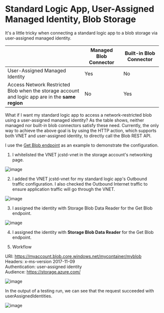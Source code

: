 # Standard Logic App, User-Assigned Managed Identity, Blob Storage

It's a little tricky when connecting a standard logic app to a blob storage via user-assigned managed identity.

|                                                                                                  | Managed Blob Connector | Built-in Blob Connector |
|--------------------------------------------------------------------------------------------------|------------------------|-------------------------|
| User-Assigned Managed Identity                                                                   | Yes                    | No                      |
| Access Network Restricted Blob when the storage account and logic app are in the **same region** | No                     | Yes                     |


What if I want my standard logic app to access a network-restricted blob using a user-assigned managed identity? As the table shows, neither managed nor built-in blob connectors satisfy these need. Currently, the only way to achieve the above goal is by using the HTTP action, which supports both VNET and user-assigned identity, to directly call the Blob REST API. 

I use the [Get Blob endpoint](https://learn.microsoft.com/en-us/rest/api/storageservices/get-blob?tabs=microsoft-entra-id) as an example to demonstrate the configuration.

1. I whitelisted the VNET jcstd-vnet in the storage account's networking page.

![image](https://github.com/user-attachments/assets/a83ce435-fb5e-41d9-853b-9e8d2e92b704)


2. I added the VNET jcstd-vnet for my standard logic app's Outbound traffic configuration. I also checked the Outbound Internet traffic to ensure application traffic will go through the VNET.

![image](https://github.com/user-attachments/assets/d5b56ed5-ec05-4dc5-be7a-0809e889ff50)



3. I assigned the identity with Storage Blob Data Reader for the Get Blob endpoint.

![image](https://github.com/user-attachments/assets/9a65c0ff-54a8-415d-819e-e685aaaeae97)

4. I assigned the identity with **Storage Blob Data Reader** for the Get Blob endpoint.

5. Workflow

URI: https://myaccount.blob.core.windows.net/mycontainer/myblob  
Headers: x-ms-version  2017-11-09  
Authentication: user-assigned identity   
Audience: https://storage.azure.com/  

![image](https://github.com/user-attachments/assets/323b5bbf-49eb-4f82-9e40-178d46f75af6)

In the output of a testing run, we can see that the request succeeded with userAssignedIdentities.

![image](https://github.com/user-attachments/assets/894ed0e3-60c8-4ce9-9417-aadd262c16ce)
